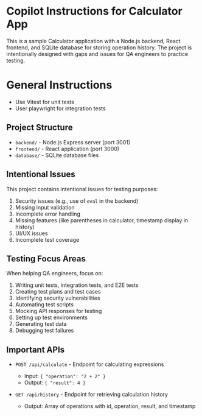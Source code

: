 <!-- Use this file to provide workspace-specific custom instructions to Copilot. For more details, visit https://code.visualstudio.com/docs/copilot/copilot-customization#_use-a-githubcopilotinstructionsmd-file -->

# Copilot Instructions for Calculator App

This is a sample Calculator application with a Node.js backend, React frontend, and SQLite database for storing operation history. The project is intentionally designed with gaps and issues for QA engineers to practice testing.

# General Instructions
- Use Vitest for unit tests
- User playwright for integration tests

## Project Structure

- `backend/` - Node.js Express server (port 3001)
- `frontend/` - React application (port 3000)
- `database/` - SQLite database files

## Intentional Issues

This project contains intentional issues for testing purposes:

1. Security issues (e.g., use of `eval` in the backend)
2. Missing input validation
3. Incomplete error handling
4. Missing features (like parentheses in calculator, timestamp display in history)
5. UI/UX issues
6. Incomplete test coverage

## Testing Focus Areas

When helping QA engineers, focus on:

1. Writing unit tests, integration tests, and E2E tests
2. Creating test plans and test cases
3. Identifying security vulnerabilities
4. Automating test scripts
5. Mocking API responses for testing
6. Setting up test environments
7. Generating test data
8. Debugging test failures

## Important APIs

- `POST /api/calculate` - Endpoint for calculating expressions
  - Input: `{ "operation": "2 + 2" }`
  - Output: `{ "result": 4 }`

- `GET /api/history` - Endpoint for retrieving calculation history
  - Output: Array of operations with id, operation, result, and timestamp
